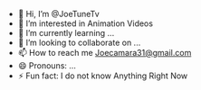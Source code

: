- 👋 Hi, I’m @JoeTuneTv
- 👀 I’m interested in Animation Videos
- 🌱 I’m currently learning ...
- 💞️ I’m looking to collaborate on ...
- 📫 How to reach me Joecamara31@gmail.com
- 😄 Pronouns: ...
- ⚡ Fun fact: I do not know Anything Right Now 

<!---
JoeTuneTv/JoeTuneTv is a ✨ special ✨ repository because its `README.md` (this file) appears on your GitHub profile.
You can click the Preview link to take a look at your changes.
--->
